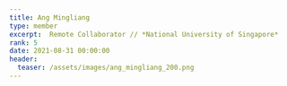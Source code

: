 ```yaml
---
title: Ang Mingliang
type: member
excerpt:  Remote Collaborator // *National University of Singapore*
rank: 5
date: 2021-08-31 00:00:00
header:
  teaser: /assets/images/ang_mingliang_200.png
---
```


